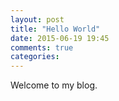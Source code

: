 ```yaml
---
layout: post
title: "Hello World"
date: 2015-06-19 19:45
comments: true
categories: 
---
```


Welcome to my blog.